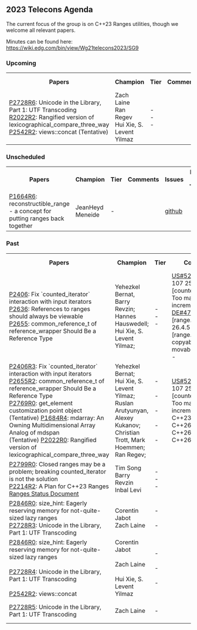 ## 2023 Telecons Agenda

The current focus of the group is on C++23 Ranges utilities, though we welcome all relevant papers.

Minutes can be found here: https://wiki.edg.com/bin/view/Wg21telecons2023/SG9

### Upcoming

<table>
<tr>
<th>Papers
<th>Champion
<th>Tier
<th>Comments 
<th>Issues
<th>Date & Time

<tr>
<td><a href="https://isocpp.org/files/papers/P2728R6.html">P2728R6</a>: Unicode in the Library, Part 1: UTF Transcoding
<br/><a href="https://www.open-std.org/jtc1/sc22/wg21/docs/papers/2023/p2022r2.pdf">R2022R2</a>: Rangified version of lexicographical_compare_three_way
<br/><a href="https://www.open-std.org/jtc1/sc22/wg21/docs/papers/2022/p2542r2.html">P2542R2</a>: views::concat (Tentative)
<td>Zach Laine
<br/>Ran Regev
<br/>Hui Xie, S. Levent Yilmaz
<td>-
<br/>-
<br/>-
<td>
<td><a href="https://wg21.link/P2728/github">github</a>
<br/><a href="https://wg21.link/P2022/github">github</a>
<br/><a href="https://wg21.link/P2542/github">github</a>
<td>08-14 <br/> 09:30 Pacific

</table>
  
### Unscheduled
  
<table>
<tr>
<th>Papers
<th>Champion
<th>Tier
<th>Comments 
<th>Issues
<th>Date & Time

<tr>
<td><a href="https://isocpp.org/files/papers/P1664R6.html">P1664R6</a>: reconstructible_range - a concept for putting ranges back together
<td>JeanHeyd Meneide
<td>-
<td>
<br/>
<td><a href="http://wg21.link/P1664/github">github</a>
<td>

<!---  
Deffered by LEWG
<br/><a href="https://cplusplus.github.io/LWG/issue3534">LWG3534</a>: ranges::set_intersection and ranges::set_difference algorithm requirements are too strict
<br/><a href="http://wg21.link/LWG3534/github">github</a>
-->

</table>

### Past

<table>
<tr>
<th>Papers
<th>Champion
<th>Tier
<th>Comments 
<th>Issues
<th>Date & Time

<tr>
<td>
<a href="https://raw.githack.com/YehezkelShB/cpp_proposals/P2406R2/P2406-counted-iterator-and-input-iterators.html">P2406</a>: Fix `counted_iterator` interaction with input iterators<br/>
<a href="https://wg21.link/P2636">P2636</a>: References to ranges should always be viewable<br/>
<a href="https://wg21.link/P2655">P2655</a>: common_reference_t of reference_wrapper Should Be a Reference Type<br/>

<td>
Yehezkel Bernat, Barry Revzin;<br/>
Hannes Hauswedell;<br/>
Hui Xie, S. Levent Yilmaz;<br/>
<td>
-<br/>
-<br/>
-

<td>
<a href="https://github.com/cplusplus/nbballot/issues/523">US#523</a>: US 46-107 25.5.7.1 [counted.iterator] Too many iterator increments<br/>
<a href="https://github.com/cplusplus/nbballot/issues/472">DE#472</a>: 26.7.6.1 [range.all.general], 26.4.5 [range.refinements] copyable and movable views<br/>
-

<td>
<a href="https://github.com/cplusplus/nbballot/issues/523">github</a>
<a href="https://github.com/cplusplus/nbballot/issues/472">github</a>
<a href="https://wg21.link/P2655/github">github</a>

<td>01-02<br/> 9:30 Pacific

  
<tr>
  
<td>
<a href="https://isocpp.org/files/papers/P2406R3.html">P2406R3</a>: Fix `counted_iterator` interaction with input iterators
  <br/><a href="https://isocpp.org/files/papers/P2655R2.html">P2655R2</a>: common_reference_t of reference_wrapper Should Be a Reference Type
  <br/><a href="https://www.open-std.org/jtc1/sc22/wg21/docs/papers/2023/p2769r0.html">P2769R0</a>: get_element customization point object
  <br/>(Tentative) <a href="https://www.open-std.org/jtc1/sc22/wg21/docs/papers/2023/p1684r4.html">P1684R4</a>: mdarray: An Owning Multidimensional Array Analog of mdspan
  <br/>(Tentative) <a href="https://isocpp.org/files/papers/P2022R0.pdf">P2022R0</a>: Rangified version of lexicographical_compare_three_way
<td>
  Yehezkel Bernat;
  <br/>Hui Xie, S. Levent Yilmaz;
  <br/>Ruslan Arutyunyan, Alexey Kukanov;
  <br/>Christian Trott, Mark Hoemmen;
  <br/>Ran Regev;
<td>
  -<br/>
  <br/>-<br/>
  <br/>-<br/>
  <br/>-<br/>
  <br/>-<br/>
<td>
  <a href="https://github.com/cplusplus/nbballot/issues/523">US#523</a>: US 46-107 25.5.7.1 [counted.iterator] Too many iterator increments
  <br/>C++23
  <br/>C++26
  <br/>C++26
  <br/>C++26
<td>
  <a href="https://wg21.link/P2406/github">github</a>
  <a href="https://wg21.link/P2655/github">github</a>
  <a href="https://wg21.link/P2769/github">github</a>
  <a href="https://wg21.link/P1684/github">github</a>
  <a href="https://wg21.link/P2022/github">github</a>
<td>02-06 (Issaquah) <br/> 13:00 Pacific

<tr>
    
<td>
<a href="https://www.open-std.org/jtc1/sc22/wg21/docs/papers/2023/p2799r0.html">P2799R0</a>: Closed ranges may be a problem; breaking counted_iterator is not the solution<br/>
<a href="https://wg21.link/p2214">P2214R2</a>: A Plan for C++23 Ranges<br/>
<a href="https://docs.google.com/spreadsheets/d/1L4NqXfD21To_BCycVuRn_sbfqOGMPVCZ/edit?usp=sharing&ouid=110629087461400411513&rtpof=true&sd=true">Ranges Status Document</a>
<td>Tim Song
<br/>Barry Revzin
<br/>Inbal Levi
<td>-
<br/>-
<br/>-
<td>
<td><a href="http://wg21.link/P2799/github">github</a><br/><a href="http://wg21.link/P2214/github">github</a><br/>-
<td>03-13 <br/> 09:30 Pacific

  
<tr>
  
<td><a href="https://isocpp.org/files/papers/P2846R0.pdf">P2846R0</a>: size_hint: Eagerly reserving memory for not-quite-sized
lazy ranges<br/>
  <a href="https://isocpp.org/files/papers/P2728R3.html">P2728R3</a>: Unicode in the Library, Part 1: UTF Transcoding
<td>Corentin Jabot<br/>Zach Laine
<td>-<br/><br/>-
<td>
<td><a href="https://wg21.link/P2846/github">github</a><br/><a href="https://wg21.link/P2728/github">github</a>
<td>05-15 <br/> 09:30 Pacific

<tr>
  
<td><a href="https://isocpp.org/files/papers/P2846R0.pdf">P2846R0</a>: size_hint: Eagerly reserving memory for not-quite-sized
lazy ranges
<br/><br/><a href="https://isocpp.org/files/papers/P2728R4.html">P2728R4</a>: Unicode in the Library, Part 1: UTF Transcoding
<br/><br/><a href="https://www.open-std.org/jtc1/sc22/wg21/docs/papers/2022/p2542r2.html">P2542R2</a>: views::concat
<td>Corentin Jabot
<br/><br/>Zach Laine
<br/><br/>Hui Xie, S. Levent Yilmaz
<td>-<br/><br/>-<br/><br/>-
<td>
<td><a href="https://wg21.link/P2846/github">github</a>
<br/><br/><a href="https://wg21.link/P2728/github">github</a>
<br/><br/><a href="https://wg21.link/P2542/github">github</a>
<td>06-12 <br/> 00:30 Pacific

<tr>
  
<td><a href="https://isocpp.org/files/papers/P2728R5.html">P2728R5</a>: Unicode in the Library, Part 1: UTF Transcoding
<td>Zach Laine
<td>-
<td>
<td><a href="https://wg21.link/P2728/github">github</a>
<td>07-10 <br/> 09:30 Pacific
 
</table>
